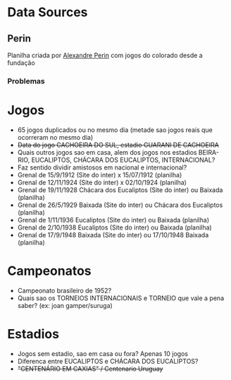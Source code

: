 # Data Sources

## Perin

Planilha criada por [Alexandre Perin](https://x.com/a_esportivo) com jogos do colorado desde a fundação

 ### Problemas

 # Jogos
  - 65 jogos duplicados ou no mesmo dia (metade sao jogos reais que ocorreram no mesmo dia)
  - ~~Data do jogo CACHOEIRA DO SUL, estadio GUARANI DE CACHOEIRA~~
  - Quais outros jogos sao em casa, alem dos jogos nos estadios BEIRA-RIO, EUCALIPTOS, CHÁCARA DOS EUCALIPTOS, INTERNACIONAL?
  - Faz sentido dividir amistosos em nacional e internacional?
  - Grenal de 15/9/1912 (Site do inter) x 15/07/1912 (planilha)
  - Grenal de 12/11/1924 (Site do inter) x 02/10/1924 (planilha)
  - Grenal de 19/11/1928 Chácara dos Eucaliptos (Site do inter) ou Baixada (planilha)
  - Grenal de 26/5/1929 Baixada (Site do inter) ou Chácara dos Eucaliptos (planilha)
  - Grenal de 1/11/1936 Eucaliptos (Site do inter) ou Baixada (planilha)
  - Grenal de 2/10/1938 Eucaliptos (Site do inter) ou Baixada (planilha)
  - Grenal de 17/9/1948 Baixada (Site do inter) ou 17/10/1948 Baixada (planilha)

# Campeonatos
  - Campeonato brasileiro de 1952?
  - Quais sao os TORNEIOS INTERNACIONAIS e TORNEIO que vale a pena saber? (ex: joan gamper/suruga)

# Estadios
  - Jogos sem estadio, sao em casa ou fora? Apenas 10 jogos
  - Diferenca entre EUCALIPTOS e CHÁCARA DOS EUCALIPTOS?
  - ~~"CENTENÁRIO EM CAXIAS" / Centenario Uruguay~~


